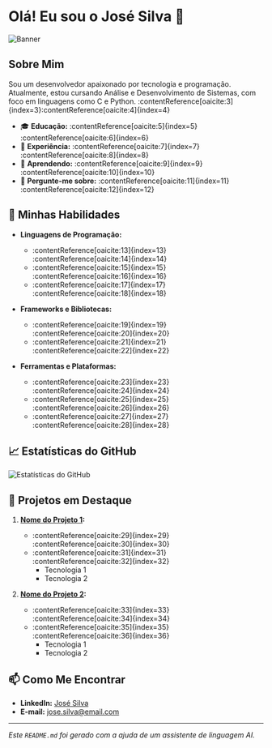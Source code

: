 # Olá! Eu sou o José Silva 👋

![Banner](https://via.placeholder.com/1200x300.png?text=Bem-vindo+ao+meu+perfil+GitHub!)

## Sobre Mim

Sou um desenvolvedor apaixonado por tecnologia e programação. Atualmente, estou cursando Análise e Desenvolvimento de Sistemas, com foco em linguagens como C e Python. :contentReference[oaicite:3]{index=3}&#8203;:contentReference[oaicite:4]{index=4}

- 🎓 **Educação:** :contentReference[oaicite:5]{index=5}&#8203;:contentReference[oaicite:6]{index=6}
- 💼 **Experiência:** :contentReference[oaicite:7]{index=7}&#8203;:contentReference[oaicite:8]{index=8}
- 🌱 **Aprendendo:** :contentReference[oaicite:9]{index=9}&#8203;:contentReference[oaicite:10]{index=10}
- 💬 **Pergunte-me sobre:** :contentReference[oaicite:11]{index=11}&#8203;:contentReference[oaicite:12]{index=12}

## 🚀 Minhas Habilidades

- **Linguagens de Programação:**
  - :contentReference[oaicite:13]{index=13}&#8203;:contentReference[oaicite:14]{index=14}
  - :contentReference[oaicite:15]{index=15}&#8203;:contentReference[oaicite:16]{index=16}
  - :contentReference[oaicite:17]{index=17}&#8203;:contentReference[oaicite:18]{index=18}

- **Frameworks e Bibliotecas:**
  - :contentReference[oaicite:19]{index=19}&#8203;:contentReference[oaicite:20]{index=20}
  - :contentReference[oaicite:21]{index=21}&#8203;:contentReference[oaicite:22]{index=22}

- **Ferramentas e Plataformas:**
  - :contentReference[oaicite:23]{index=23}&#8203;:contentReference[oaicite:24]{index=24}
  - :contentReference[oaicite:25]{index=25}&#8203;:contentReference[oaicite:26]{index=26}
  - :contentReference[oaicite:27]{index=27}&#8203;:contentReference[oaicite:28]{index=28}

## 📈 Estatísticas do GitHub

![Estatísticas do GitHub](https://github-readme-stats.vercel.app/api?username=JoseSilva84&show_icons=true&theme=dracula)

## 🌟 Projetos em Destaque

1. **[Nome do Projeto 1](https://github.com/JoseSilva84/nome-do-projeto-1):**
   - :contentReference[oaicite:29]{index=29}&#8203;:contentReference[oaicite:30]{index=30}
   - :contentReference[oaicite:31]{index=31}&#8203;:contentReference[oaicite:32]{index=32}
     - Tecnologia 1
     - Tecnologia 2

2. **[Nome do Projeto 2](https://github.com/JoseSilva84/nome-do-projeto-2):**
   - :contentReference[oaicite:33]{index=33}&#8203;:contentReference[oaicite:34]{index=34}
   - :contentReference[oaicite:35]{index=35}&#8203;:contentReference[oaicite:36]{index=36}
     - Tecnologia 1
     - Tecnologia 2

## 📫 Como Me Encontrar

- **LinkedIn:** [José Silva](https://www.linkedin.com/in/jos%C3%A9-silva-dev)
- **E-mail:** [jose.silva@email.com](mailto:jose.silva@email.com)

---

*Este `README.md` foi gerado com a ajuda de um assistente de linguagem AI.*


